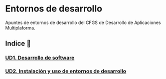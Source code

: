 # Entornos de desarrollo

Apuntes de entornos de desarrollo del CFGS de Desarrollo de Aplicaciones Multiplaforma.

## Indice 🚀

### [UD1. Desarrollo de software](UD1_ElementosDesarrolloSoftware.md)
### [UD2. Instalación y uso de entornos de desarrollo](UD2_InstalacionUsoIDE.md)
